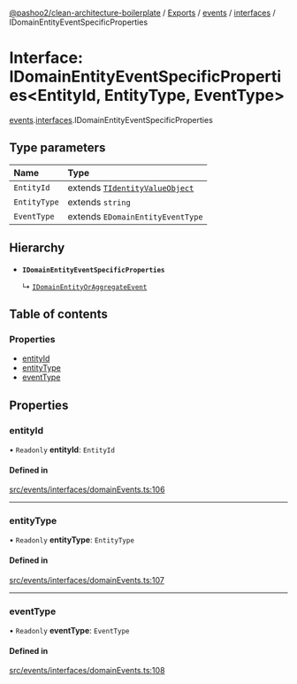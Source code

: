 [@pashoo2/clean-architecture-boilerplate](../README.md) / [Exports](../modules.md) / [events](../modules/events.md) / [interfaces](../modules/events.interfaces.md) / IDomainEntityEventSpecificProperties

# Interface: IDomainEntityEventSpecificProperties<EntityId, EntityType, EventType\>

[events](../modules/events.md).[interfaces](../modules/events.interfaces.md).IDomainEntityEventSpecificProperties

## Type parameters

| Name | Type |
| :------ | :------ |
| `EntityId` | extends [`TIdentityValueObject`](../modules/valueobject.interfaces.md#tidentityvalueobject) |
| `EntityType` | extends `string` |
| `EventType` | extends `EDomainEntityEventType` |

## Hierarchy

- **`IDomainEntityEventSpecificProperties`**

  ↳ [`IDomainEntityOrAggregateEvent`](events.interfaces.idomainentityoraggregateevent.md)

## Table of contents

### Properties

- [entityId](events.interfaces.idomainentityeventspecificproperties.md#entityid)
- [entityType](events.interfaces.idomainentityeventspecificproperties.md#entitytype)
- [eventType](events.interfaces.idomainentityeventspecificproperties.md#eventtype)

## Properties

### entityId

• `Readonly` **entityId**: `EntityId`

#### Defined in

[src/events/interfaces/domainEvents.ts:106](https://github.com/pashoo2/clean-architecture-boilerplate/blob/741b3a2/src/events/interfaces/domainEvents.ts#L106)

___

### entityType

• `Readonly` **entityType**: `EntityType`

#### Defined in

[src/events/interfaces/domainEvents.ts:107](https://github.com/pashoo2/clean-architecture-boilerplate/blob/741b3a2/src/events/interfaces/domainEvents.ts#L107)

___

### eventType

• `Readonly` **eventType**: `EventType`

#### Defined in

[src/events/interfaces/domainEvents.ts:108](https://github.com/pashoo2/clean-architecture-boilerplate/blob/741b3a2/src/events/interfaces/domainEvents.ts#L108)
